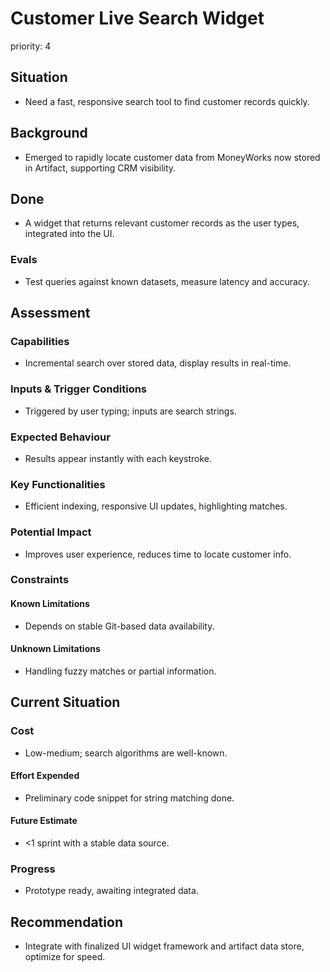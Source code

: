 # Customer Live Search Widget

priority: 4

## Situation

- Need a fast, responsive search tool to find customer records quickly.

## Background

- Emerged to rapidly locate customer data from MoneyWorks now stored in
  Artifact, supporting CRM visibility.

## Done

- A widget that returns relevant customer records as the user types, integrated
  into the UI.

### Evals

- Test queries against known datasets, measure latency and accuracy.

## Assessment

### Capabilities

- Incremental search over stored data, display results in real-time.

### Inputs & Trigger Conditions

- Triggered by user typing; inputs are search strings.

### Expected Behaviour

- Results appear instantly with each keystroke.

### Key Functionalities

- Efficient indexing, responsive UI updates, highlighting matches.

### Potential Impact

- Improves user experience, reduces time to locate customer info.

### Constraints

#### Known Limitations

- Depends on stable Git-based data availability.

#### Unknown Limitations

- Handling fuzzy matches or partial information.

## Current Situation

### Cost

- Low-medium; search algorithms are well-known.

#### Effort Expended

- Preliminary code snippet for string matching done.

#### Future Estimate

- <1 sprint with a stable data source.

### Progress

- Prototype ready, awaiting integrated data.

## Recommendation

- Integrate with finalized UI widget framework and artifact data store, optimize
  for speed.
